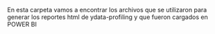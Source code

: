 En esta carpeta vamos a encontrar los archivos que se utilizaron para generar los reportes html de ydata-profiling y que fueron cargados en POWER BI
